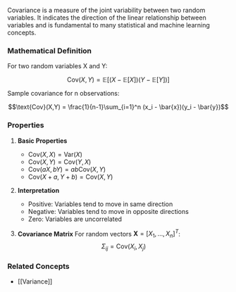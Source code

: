 Covariance is a measure of the joint variability between two random variables. It indicates the direction of the linear relationship between variables and is fundamental to many statistical and machine learning concepts.

### Mathematical Definition

For two random variables X and Y:

$$\text{Cov}(X,Y) = \mathbb{E}[(X - \mathbb{E}[X])(Y - \mathbb{E}[Y])]$$

Sample covariance for n observations:

$$\text{Cov}(X,Y) = \frac{1}{n-1}\sum_{i=1}^n (x_i - \bar{x})(y_i - \bar{y})$$

### Properties

1. **Basic Properties**
   - $\text{Cov}(X,X) = \text{Var}(X)$
   - $\text{Cov}(X,Y) = \text{Cov}(Y,X)$
   - $\text{Cov}(aX,bY) = ab\text{Cov}(X,Y)$
   - $\text{Cov}(X+a,Y+b) = \text{Cov}(X,Y)$

2. **Interpretation**
   - Positive: Variables tend to move in same direction
   - Negative: Variables tend to move in opposite directions
   - Zero: Variables are uncorrelated

3. **Covariance Matrix**
   For random vectors $\mathbf{X} = [X_1,\ldots,X_n]^T$:
   $$\Sigma_{ij} = \text{Cov}(X_i,X_j)$$

### Related Concepts
- [[Variance]]
